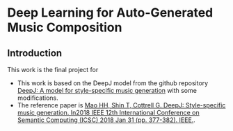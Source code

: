 # Deep Learning for Auto-Generated Music Composition

## Introduction
This work is the final project for
- This work is based on the DeepJ model from the github repository [DeepJ: A model for style-specific music generation](https://github.com/calclavia/DeepJ) with some modifications.
- The reference paper is [Mao HH, Shin T, Cottrell G. DeepJ: Style-specific music generation. In2018 IEEE 12th International Conference on Semantic Computing (ICSC) 2018 Jan 31 (pp. 377-382). IEEE.](https://arxiv.org/abs/1801.00887).
